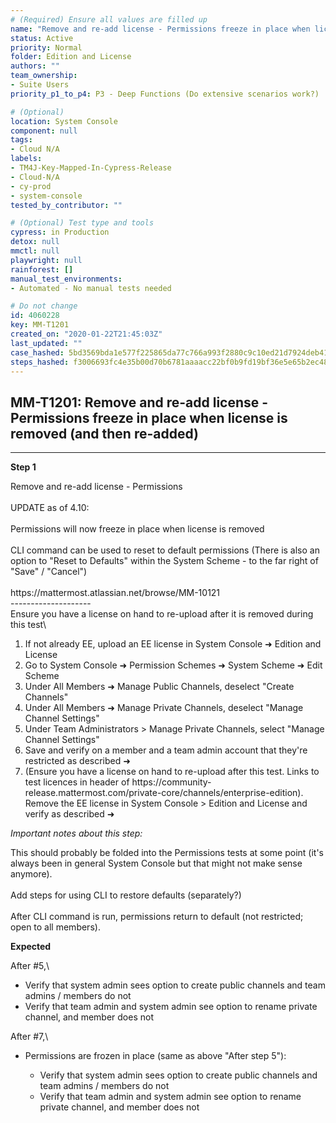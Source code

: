 ```yaml
---
# (Required) Ensure all values are filled up
name: "Remove and re-add license - Permissions freeze in place when license is removed (and then re-added)"
status: Active
priority: Normal
folder: Edition and License
authors: ""
team_ownership: 
- Suite Users
priority_p1_to_p4: P3 - Deep Functions (Do extensive scenarios work?)

# (Optional)
location: System Console
component: null
tags: 
- Cloud N/A
labels: 
- TM4J-Key-Mapped-In-Cypress-Release
- Cloud-N/A
- cy-prod
- system-console
tested_by_contributor: ""

# (Optional) Test type and tools
cypress: in Production
detox: null
mmctl: null
playwright: null
rainforest: []
manual_test_environments: 
- Automated - No manual tests needed

# Do not change
id: 4060228
key: MM-T1201
created_on: "2020-01-22T21:45:03Z"
last_updated: ""
case_hashed: 5bd3569bda1e577f225865da77c766a993f2880c9c10ed21d7924deb41a2eee2bfbe753a2008f449840d841cb07d96a1
steps_hashed: f3006693fc4e35b00d70b6781aaaacc22bf0b9fd19bf36e5e65b2ec487fd700cb42dd8eac07fab10468a6cc0b7903ef2
---
```


<!-- (Auto-generated) Based on frontmatter's "key" and "name" -->

## MM-T1201: Remove and re-add license - Permissions freeze in place when license is removed (and then re-added)

---

**Step 1**

Remove and re-add license - Permissions\
\
UPDATE as of 4.10:\
\
Permissions will now freeze in place when license is removed\
\
CLI command can be used to reset to default permissions (There is also an option to "Reset to Defaults" within the System Scheme - to the far right of "Save" / "Cancel")\
\
https\://mattermost.atlassian.net/browse/MM-10121\
\--------------------\
Ensure you have a license on hand to re-upload after it is removed during this test\\

1. If not already EE, upload an EE license in System Console ➜ Edition and License
2. Go to System Console ➜ Permission Schemes ➜ System Scheme ➜ Edit Scheme
3. Under All Members ➜ Manage Public Channels, deselect "Create Channels"
4. Under All Members ➜ Manage Private Channels, deselect "Manage Channel Settings"
5. Under Team Administrators > Manage Private Channels, select "Manage Channel Settings"
6. Save and verify on a member and a team admin account that they're restricted as described ➜
7. (Ensure you have a license on hand to re-upload after this test. Links to test licences in header of https\://community-release.mattermost.com/private-core/channels/enterprise-edition). Remove the EE license in System Console > Edition and License and verify as described ➜

_Important notes about this step:_

This should probably be folded into the Permissions tests at some point (it's always been in general System Console but that might not make sense anymore).\
\
Add steps for using CLI to restore defaults (separately?)\
\
After CLI command is run, permissions return to default (not restricted; open to all members).

**Expected**

After #5,\\

- Verify that system admin sees option to create public channels and team admins / members do not
- Verify that team admin and system admin see option to rename private channel, and member does not

After #7,\\

- Permissions are frozen in place (same as above "After step 5"):

  - Verify that system admin sees option to create public channels and team admins / members do not
  - Verify that team admin and system admin see option to rename private channel, and member does not
